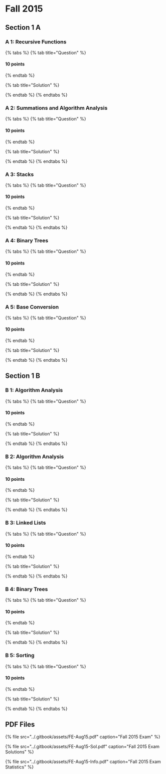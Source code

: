 # Fall 2015

## Section 1 A

### A 1: Recursive Functions

{% tabs %}
{% tab title="Question" %}
#### 10 points
{% endtab %}

{% tab title="Solution" %}

{% endtab %}
{% endtabs %}

### A 2: Summations and Algorithm Analysis

{% tabs %}
{% tab title="Question" %}
#### 10 points
{% endtab %}

{% tab title="Solution" %}

{% endtab %}
{% endtabs %}

### A 3: Stacks

{% tabs %}
{% tab title="Question" %}
#### 10 points
{% endtab %}

{% tab title="Solution" %}

{% endtab %}
{% endtabs %}

### A 4: Binary Trees

{% tabs %}
{% tab title="Question" %}
#### 10 points
{% endtab %}

{% tab title="Solution" %}

{% endtab %}
{% endtabs %}

### A 5: Base Conversion

{% tabs %}
{% tab title="Question" %}
#### 10 points
{% endtab %}

{% tab title="Solution" %}

{% endtab %}
{% endtabs %}

## Section 1 B

### B 1: Algorithm Analysis

{% tabs %}
{% tab title="Question" %}
#### 10 points
{% endtab %}

{% tab title="Solution" %}

{% endtab %}
{% endtabs %}

### B 2: Algorithm Analysis

{% tabs %}
{% tab title="Question" %}
#### 10 points
{% endtab %}

{% tab title="Solution" %}

{% endtab %}
{% endtabs %}

### B 3: Linked Lists

{% tabs %}
{% tab title="Question" %}
#### 10 points
{% endtab %}

{% tab title="Solution" %}

{% endtab %}
{% endtabs %}

### B 4: Binary Trees

{% tabs %}
{% tab title="Question" %}
#### 10 points
{% endtab %}

{% tab title="Solution" %}

{% endtab %}
{% endtabs %}

### B 5: Sorting

{% tabs %}
{% tab title="Question" %}
#### 10 points
{% endtab %}

{% tab title="Solution" %}

{% endtab %}
{% endtabs %}

## PDF Files

{% file src="../.gitbook/assets/FE-Aug15.pdf" caption="Fall 2015 Exam" %}

{% file src="../.gitbook/assets/FE-Aug15-Sol.pdf" caption="Fall 2015 Exam Solutions" %}

{% file src="../.gitbook/assets/FE-Aug15-Info.pdf" caption="Fall 2015 Exam Statistics" %}

